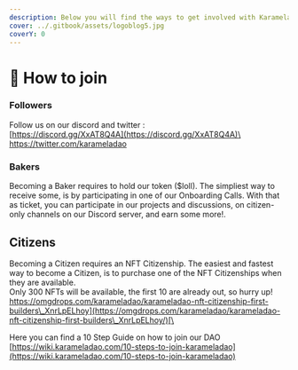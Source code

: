 ```yaml
---
description: Below you will find the ways to get involved with KaramelaDAO
cover: ../.gitbook/assets/logoblog5.jpg
coverY: 0
---
```


# 🤝 How to join

### Followers

Follow us on our discord and twitter :\
[https://discord.gg/XxAT8Q4A](https://discord.gg/XxAT8Q4A)\
[https://twitter.com/karameladao ](https://twitter.com/karameladao)

### Bakers

Becoming a Baker requires to hold our token ($loll). The simpliest way to receive some, is by participating in one of our Onboarding Calls. With that as ticket, you can participate in our projects and discussions,  on citizen-only channels on our Discord server, and earn some more!.

## Citizens

Becoming a Citizen requires an NFT Citizenship. The easiest and fastest way to become a Citizen, is to purchase one of the NFT Citizenships when they are available.\
Only 300 NFTs will be available, the first 10 are already out, so hurry up! [https://omgdrops.com/karameladao/karameladao-nft-citizenship-first-builders\_XnrLpELhoy](https://omgdrops.com/karameladao/karameladao-nft-citizenship-first-builders\_XnrLpELhoy/)[\
](https://omgdrops.com/karameladao/karameladao-nft-citizenship-first-builders\_XnrLpELhoy/)

Here you can find a 10 Step Guide on how to join our DAO\
[https://wiki.karameladao.com/10-steps-to-join-karameladao](https://wiki.karameladao.com/10-steps-to-join-karameladao)
